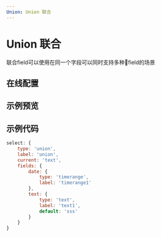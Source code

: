 ```yaml
---
Union: Union 联合
---
```

# Union 联合

联合field可以使用在同一个字段可以同时支持多种field的场景


## 在线配置
<ClientOnly>
<ams-config name="union" type="field"/>
</ClientOnly>

## 示例预览

<ClientOnly>
<demo-list :type="'union'"></demo-list>
</ClientOnly>

## 示例代码
```js
select: {
    type: 'union',
    label: 'union',
    current: 'text',
    fields: {
        date: {
            type: 'timerange',
            label: 'timerange1'
        },
        text: {
            type: 'text',
            label: 'text1',
            default: 'sss'
        }
    }
}
```